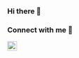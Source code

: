 ### Hi there 👋

### Connect with me 🤝
<a href="https://www.linkedin.com/in/will-o-donohoe-80798265">
  <img align="left" alt="Will O'Donohoe's Linkedin" width="22px" src="https://raw.githubusercontent.com/dheereshagrwal/colored-icons/master/svg/linkedin.svg" />
</a>
<!--
**21chubaka/21chubaka** is a ✨ _special_ ✨ repository because its `README.md` (this file) appears on your GitHub profile.

Here are some ideas to get you started:

- 🔭 I’m currently working on ...
- 🌱 I’m currently learning ...
- 👯 I’m looking to collaborate on ...
- 🤔 I’m looking for help with ...
- 💬 Ask me about ...
- 📫 How to reach me: ...
- 😄 Pronouns: ...
- ⚡ Fun fact: ...
-->

